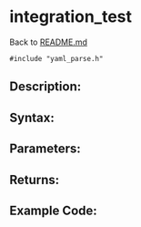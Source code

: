 # integration_test
Back to [README.md](../README.md)
```
#include "yaml_parse.h"
```


## Description:


## Syntax:


## Parameters:


## Returns:


## Example Code: